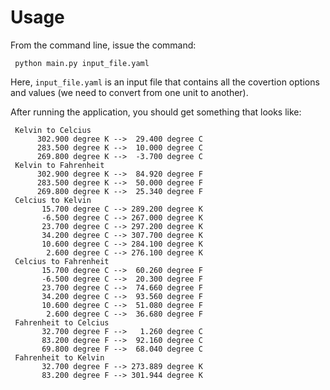 # Usage

From the command line, issue the command:

     python main.py input_file.yaml

Here, `input_file.yaml` is an input file that contains all the covertion options and values
(we need to convert from one unit to another).

After running the application, you should get something that looks like:

     Kelvin to Celcius
	      302.900 degree K -->  29.400 degree C
	      283.500 degree K -->  10.000 degree C
	      269.800 degree K -->  -3.700 degree C
     Kelvin to Fahrenheit
	      302.900 degree K -->  84.920 degree F
	      283.500 degree K -->  50.000 degree F
	      269.800 degree K -->  25.340 degree F
     Celcius to Kelvin
	       15.700 degree C --> 289.200 degree K
	       -6.500 degree C --> 267.000 degree K
	       23.700 degree C --> 297.200 degree K
	       34.200 degree C --> 307.700 degree K
	       10.600 degree C --> 284.100 degree K
	        2.600 degree C --> 276.100 degree K
     Celcius to Fahrenheit
	       15.700 degree C -->  60.260 degree F
	       -6.500 degree C -->  20.300 degree F
	       23.700 degree C -->  74.660 degree F
	       34.200 degree C -->  93.560 degree F
	       10.600 degree C -->  51.080 degree F
	        2.600 degree C -->  36.680 degree F
     Fahrenheit to Celcius
	       32.700 degree F -->   1.260 degree C
	       83.200 degree F -->  92.160 degree C
	       69.800 degree F -->  68.040 degree C
     Fahrenheit to Kelvin
	       32.700 degree F --> 273.889 degree K
	       83.200 degree F --> 301.944 degree K
